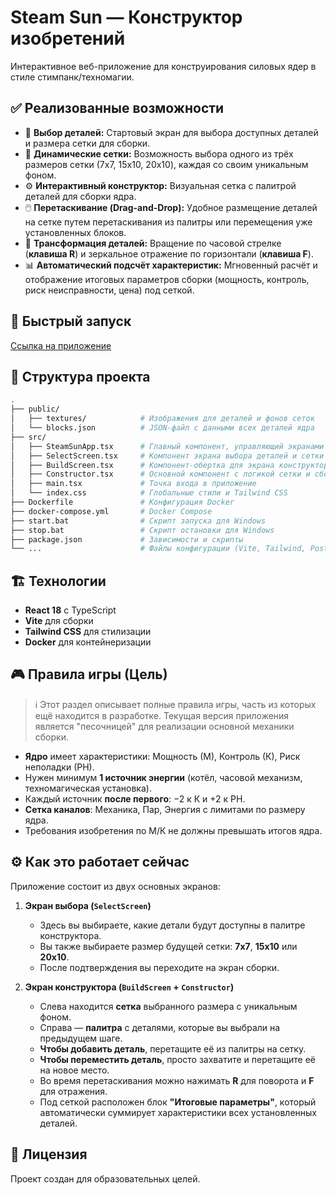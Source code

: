 # Steam Sun — Конструктор изобретений

Интерактивное веб-приложение для конструирования силовых ядер в стиле стимпанк/техномагии.

## ✅ Реализованные возможности

- 📖 **Выбор деталей:** Стартовый экран для выбора доступных деталей и размера сетки для сборки.
- 📐 **Динамические сетки:** Возможность выбора одного из трёх размеров сетки (7x7, 15x10, 20x10), каждая со своим уникальным фоном.
- ⚙️ **Интерактивный конструктор:** Визуальная сетка с палитрой деталей для сборки ядра.
- 🖱️ **Перетаскивание (Drag-and-Drop):** Удобное размещение деталей на сетке путем перетаскивания из палитры или перемещения уже установленных блоков.
- 🔄 **Трансформация деталей:** Вращение по часовой стрелке (**клавиша R**) и зеркальное отражение по горизонтали (**клавиша F**).
- 📊 **Автоматический подсчёт характеристик:** Мгновенный расчёт и отображение итоговых параметров сборки (мощность, контроль, риск неисправности, цена) под сеткой.

## 🚀 Быстрый запуск

[Ссылка на приложение](https://B3Max.github.io/Steam-Sun-City-Core-Creator)

## 📁 Структура проекта

```bash
.
├── public/
│   ├── textures/            # Изображения для деталей и фонов сеток
│   └── blocks.json          # JSON-файл с данными всех деталей ядра
├── src/
│   ├── SteamSunApp.tsx      # Главный компонент, управляющий экранами
│   ├── SelectScreen.tsx     # Компонент экрана выбора деталей и сетки
│   ├── BuildScreen.tsx      # Компонент-обертка для экрана конструктора
│   ├── Constructor.tsx      # Основной компонент с логикой сетки и сборки
│   ├── main.tsx             # Точка входа в приложение
│   └── index.css            # Глобальные стили и Tailwind CSS
├── Dockerfile               # Конфигурация Docker
├── docker-compose.yml       # Docker Compose
├── start.bat                # Скрипт запуска для Windows
├── stop.bat                 # Скрипт остановки для Windows
├── package.json             # Зависимости и скрипты
└── ...                      # Файлы конфигурации (Vite, Tailwind, PostCSS)
```

## 🏗️ Технологии

- **React 18** с TypeScript
- **Vite** для сборки
- **Tailwind CSS** для стилизации
- **Docker** для контейнеризации

## 🎮 Правила игры (Цель)

> ℹ️ Этот раздел описывает полные правила игры, часть из которых ещё находится в разработке. Текущая версия приложения является "песочницей" для реализации основной механики сборки.

- **Ядро** имеет характеристики: Мощность (М), Контроль (К), Риск неполадки (РН).
- Нужен минимум **1 источник энергии** (котёл, часовой механизм, техномагическая установка).
- Каждый источник **после первого**: −2 к К и +2 к РН.
- **Сетка каналов**: Механика, Пар, Энергия с лимитами по размеру ядра.
- Требования изобретения по М/К не должны превышать итогов ядра.

## ⚙️ Как это работает сейчас

Приложение состоит из двух основных экранов:

1. **Экран выбора (`SelectScreen`)**

      - Здесь вы выбираете, какие детали будут доступны в палитре конструктора.
      - Вы также выбираете размер будущей сетки: **7x7**, **15x10** или **20x10**.
      - После подтверждения вы переходите на экран сборки.

2. **Экран конструктора (`BuildScreen` + `Constructor`)**

      - Слева находится **сетка** выбранного размера с уникальным фоном.
      - Справа — **палитра** с деталями, которые вы выбрали на предыдущем шаге.
      - **Чтобы добавить деталь**, перетащите её из палитры на сетку.
      - **Чтобы переместить деталь**, просто захватите и перетащите её на новое место.
      - Во время перетаскивания можно нажимать **R** для поворота и **F** для отражения.
      - Под сеткой расположен блок **"Итоговые параметры"**, который автоматически суммирует характеристики всех установленных деталей.

## 📄 Лицензия

Проект создан для образовательных целей.
